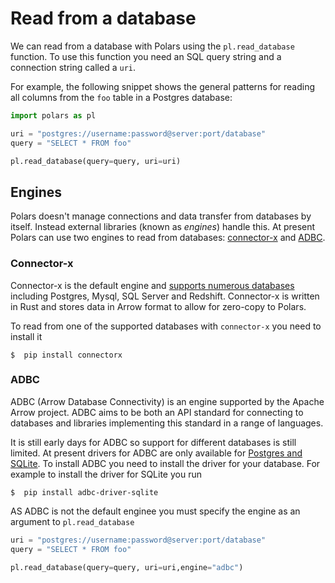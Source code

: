 # Read from a database

We can read from a database with Polars using the `pl.read_database` function. To use this function you need an SQL query string and a connection string called a `uri`.

For example, the following snippet shows the general patterns for reading all columns from the `foo` table in a Postgres database:

```python
import polars as pl

uri = "postgres://username:password@server:port/database"
query = "SELECT * FROM foo"

pl.read_database(query=query, uri=uri)
```

## Engines

Polars doesn't manage connections and data transfer from databases by itself. Instead external libraries (known as *engines*) handle this. At present Polars can use two engines to read from databases: [connector-x](https://github.com/sfu-db/connector-x) and [ADBC](https://arrow.apache.org/docs/format/ADBC.html).

### Connector-x

Connector-x is the default engine and [supports numerous databases](https://github.com/sfu-db/connector-x#sources) including Postgres, Mysql, SQL Server and Redshift. Connector-x is written in Rust and stores data in Arrow format to allow for zero-copy to Polars.

To read from one of the supported databases with `connector-x` you need to install it

```shell
$  pip install connectorx
```

### ADBC

ADBC (Arrow Database Connectivity) is an engine supported by the Apache Arrow project. ADBC aims to be both an API standard for connecting to databases and libraries implementing this standard in a range of languages.

It is still early days for ADBC so support for different databases is still limited. At present drivers for ADBC are only available for [Postgres and SQLite](https://arrow.apache.org/adbc/0.1.0/driver/cpp/index.html). To install ADBC you need to install the driver for your database. For example to install the driver for SQLite you run

```shell
$  pip install adbc-driver-sqlite
```

AS ADBC is not the default enginee you must specify the engine as an argument to `pl.read_database`

```python
uri = "postgres://username:password@server:port/database"
query = "SELECT * FROM foo"

pl.read_database(query=query, uri=uri,engine="adbc")
```
